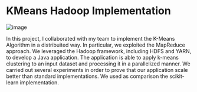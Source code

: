 # KMeans Hadoop Implementation
![image](https://github.com/MatteoManni99/uni_CloudComputing_KmeansOnHadoop/assets/81640598/5a802bff-d32e-4b55-bd38-db7aac0ed28a)

In this project, I collaborated with my team to implement the K-Means Algorithm in a distribuited way. In particular, we exploited the MapReduce approach. We leveraged the Hadoop framework, including HDFS and YARN, to develop a Java application. The application is able to apply k-means clustering to an input dataset and processing it in a parallelized manner.
We carried out several experiments in order to prove that our application scale better than standard implementations. We used as comparison the scikit-learn implementation. 

